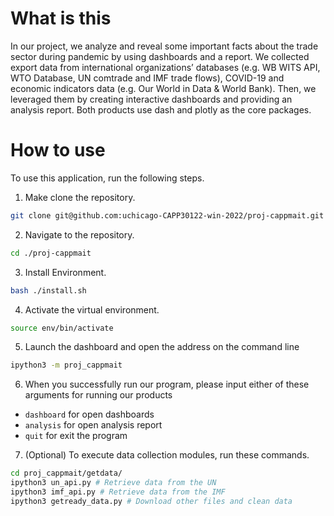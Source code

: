 # What is this

In our project, we analyze and reveal some important facts about the trade sector during pandemic by using dashboards and a report. We collected export data from international organizations’ databases (e.g. WB WITS API, WTO Database, UN comtrade and IMF trade flows), COVID-19 and economic indicators data (e.g. Our World in Data & World Bank). Then, we leveraged them by creating interactive dashboards and providing an analysis report. Both products use dash and plotly as the core packages. 


# How to use
To use this application, run the following steps.

1. Make clone the repository.
```sh
git clone git@github.com:uchicago-CAPP30122-win-2022/proj-cappmait.git
```
2. Navigate to the repository.
```sh
cd ./proj-cappmait
```
3. Install Environment.
```sh
bash ./install.sh
```
4. Activate the virtual environment.
```sh
source env/bin/activate
```
5. Launch the dashboard and open the address on the command line
```sh
ipython3 -m proj_cappmait
```
6. When you successfully run our program, please input either of these arguments
for running our products
 - `dashboard` for open dashboards
 - `analysis` for open analysis report
 - `quit` for exit the program

7. (Optional) To execute data collection modules, run these commands. 
```sh
cd proj_cappmait/getdata/
ipython3 un_api.py # Retrieve data from the UN
ipython3 imf_api.py # Retrieve data from the IMF
ipython3 getready_data.py # Download other files and clean data
```